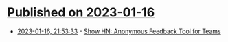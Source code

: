 # [Published on 2023-01-16](index.md)

* [2023-01-16, 21:53:33](https://news.ycombinator.com/item?id=34405962) - [Show HN: Anonymous Feedback Tool for Teams](https://runsignals.com/)
